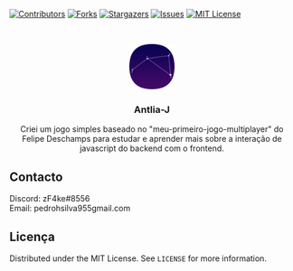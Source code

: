 [![Contributors][contributors-shield]][contributors-url]
[![Forks][forks-shield]][forks-url]
[![Stargazers][stars-shield]][stars-url]
[![Issues][issues-shield]][issues-url]
[![MIT License][license-shield]][license-url]

<br />
<p align="center">
  <a href="https://github.com/zF4ke/antlia-j">
    <img src="public/antlia.png" alt="Logo" width="80" height="80">
  </a>

  <h3 align="center">Antlia-J</h3>


<p align="center">Criei um jogo simples baseado no "meu-primeiro-jogo-multiplayer" do Felipe Deschamps para estudar e aprender mais sobre a interação de javascript do backend com o frontend.</p>

## Contacto

Discord: zF4ke#8556
<br>
Email: pedrohsilva955gmail.com

## Licença

Distributed under the MIT License. See `LICENSE` for more information.

[contributors-shield]: https://img.shields.io/github/contributors/zF4ke/antlia-j.svg?style=flat-square
[contributors-url]: https://github.com/zF4ke/antlia-j/graphs/contributors
[forks-shield]: https://img.shields.io/github/forks/zF4ke/antlia-j.svg?style=flat-square
[forks-url]: https://github.com/zF4ke/antlia-j/network/members
[stars-shield]: https://img.shields.io/github/stars/zF4ke/antlia-j.svg?style=flat-square
[stars-url]: https://github.com/zF4ke/antlia-j/stargazers
[issues-shield]: https://img.shields.io/github/issues/zF4ke/antlia-j.svg?style=flat-square
[issues-url]: https://github.com/zF4ke/antlia-j/issues
[license-shield]: https://img.shields.io/github/license/zF4ke/antlia-j.svg?style=flat-square
[license-url]: https://github.com/zF4ke/antlia-j/blob/master/LICENSE
